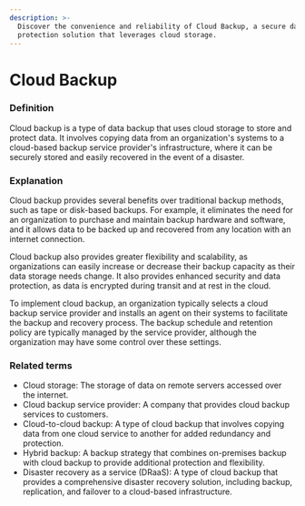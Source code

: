 ```yaml
---
description: >-
  Discover the convenience and reliability of Cloud Backup, a secure data
  protection solution that leverages cloud storage.
---
```


# Cloud Backup

### Definition

Cloud backup is a type of data backup that uses cloud storage to store and protect data. It involves copying data from an organization's systems to a cloud-based backup service provider's infrastructure, where it can be securely stored and easily recovered in the event of a disaster.

### Explanation

Cloud backup provides several benefits over traditional backup methods, such as tape or disk-based backups. For example, it eliminates the need for an organization to purchase and maintain backup hardware and software, and it allows data to be backed up and recovered from any location with an internet connection.

Cloud backup also provides greater flexibility and scalability, as organizations can easily increase or decrease their backup capacity as their data storage needs change. It also provides enhanced security and data protection, as data is encrypted during transit and at rest in the cloud.

To implement cloud backup, an organization typically selects a cloud backup service provider and installs an agent on their systems to facilitate the backup and recovery process. The backup schedule and retention policy are typically managed by the service provider, although the organization may have some control over these settings.

### Related terms

* Cloud storage: The storage of data on remote servers accessed over the internet.
* Cloud backup service provider: A company that provides cloud backup services to customers.
* Cloud-to-cloud backup: A type of cloud backup that involves copying data from one cloud service to another for added redundancy and protection.
* Hybrid backup: A backup strategy that combines on-premises backup with cloud backup to provide additional protection and flexibility.
* Disaster recovery as a service (DRaaS): A type of cloud backup that provides a comprehensive disaster recovery solution, including backup, replication, and failover to a cloud-based infrastructure.
